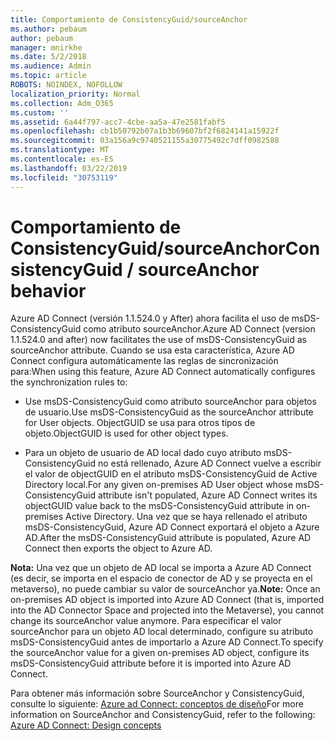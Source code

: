 ```yaml
---
title: Comportamiento de ConsistencyGuid/sourceAnchor
ms.author: pebaum
author: pebaum
manager: mnirkhe
ms.date: 5/2/2018
ms.audience: Admin
ms.topic: article
ROBOTS: NOINDEX, NOFOLLOW
localization_priority: Normal
ms.collection: Adm_O365
ms.custom: ''
ms.assetid: 6a44f797-acc7-4cbe-aa5a-47e2581fabf5
ms.openlocfilehash: cb1b50792b07a1b3b69607bf2f6824141a15922f
ms.sourcegitcommit: 03a156a9c9740521155a30775492c7dff0982588
ms.translationtype: MT
ms.contentlocale: es-ES
ms.lasthandoff: 03/22/2019
ms.locfileid: "30753119"
---
```

# <a name="consistencyguid--sourceanchor-behavior"></a><span data-ttu-id="5bb6f-102">Comportamiento de ConsistencyGuid/sourceAnchor</span><span class="sxs-lookup"><span data-stu-id="5bb6f-102">ConsistencyGuid / sourceAnchor behavior</span></span>

<span data-ttu-id="5bb6f-103">Azure AD Connect (versión 1.1.524.0 y After) ahora facilita el uso de msDS-ConsistencyGuid como atributo sourceAnchor.</span><span class="sxs-lookup"><span data-stu-id="5bb6f-103">Azure AD Connect (version 1.1.524.0 and after) now facilitates the use of msDS-ConsistencyGuid as sourceAnchor attribute.</span></span> <span data-ttu-id="5bb6f-104">Cuando se usa esta característica, Azure AD Connect configura automáticamente las reglas de sincronización para:</span><span class="sxs-lookup"><span data-stu-id="5bb6f-104">When using this feature, Azure AD Connect automatically configures the synchronization rules to:</span></span>
  
- <span data-ttu-id="5bb6f-105">Use msDS-ConsistencyGuid como atributo sourceAnchor para objetos de usuario.</span><span class="sxs-lookup"><span data-stu-id="5bb6f-105">Use msDS-ConsistencyGuid as the sourceAnchor attribute for User objects.</span></span> <span data-ttu-id="5bb6f-106">ObjectGUID se usa para otros tipos de objeto.</span><span class="sxs-lookup"><span data-stu-id="5bb6f-106">ObjectGUID is used for other object types.</span></span>
    
- <span data-ttu-id="5bb6f-107">Para un objeto de usuario de AD local dado cuyo atributo msDS-ConsistencyGuid no está rellenado, Azure AD Connect vuelve a escribir el valor de objectGUID en el atributo msDS-ConsistencyGuid de Active Directory local.</span><span class="sxs-lookup"><span data-stu-id="5bb6f-107">For any given on-premises AD User object whose msDS-ConsistencyGuid attribute isn't populated, Azure AD Connect writes its objectGUID value back to the msDS-ConsistencyGuid attribute in on-premises Active Directory.</span></span> <span data-ttu-id="5bb6f-108">Una vez que se haya rellenado el atributo msDS-ConsistencyGuid, Azure AD Connect exportará el objeto a Azure AD.</span><span class="sxs-lookup"><span data-stu-id="5bb6f-108">After the msDS-ConsistencyGuid attribute is populated, Azure AD Connect then exports the object to Azure AD.</span></span>
    
 <span data-ttu-id="5bb6f-109">**Nota:** Una vez que un objeto de AD local se importa a Azure AD Connect (es decir, se importa en el espacio de conector de AD y se proyecta en el metaverso), no puede cambiar su valor de sourceAnchor ya.</span><span class="sxs-lookup"><span data-stu-id="5bb6f-109">**Note:** Once an on-premises AD object is imported into Azure AD Connect (that is, imported into the AD Connector Space and projected into the Metaverse), you cannot change its sourceAnchor value anymore.</span></span> <span data-ttu-id="5bb6f-110">Para especificar el valor sourceAnchor para un objeto AD local determinado, configure su atributo msDS-ConsistencyGuid antes de importarlo a Azure AD Connect.</span><span class="sxs-lookup"><span data-stu-id="5bb6f-110">To specify the sourceAnchor value for a given on-premises AD object, configure its msDS-ConsistencyGuid attribute before it is imported into Azure AD Connect.</span></span> 
  
<span data-ttu-id="5bb6f-111">Para obtener más información sobre SourceAnchor y ConsistencyGuid, consulte lo siguiente: [Azure ad Connect: conceptos de diseño](https://docs.microsoft.com/azure/active-directory/connect/active-directory-aadconnect-design-concepts)</span><span class="sxs-lookup"><span data-stu-id="5bb6f-111">For more information on SourceAnchor and ConsistencyGuid, refer to the following: [Azure AD Connect: Design concepts](https://docs.microsoft.com/azure/active-directory/connect/active-directory-aadconnect-design-concepts)</span></span>
  

